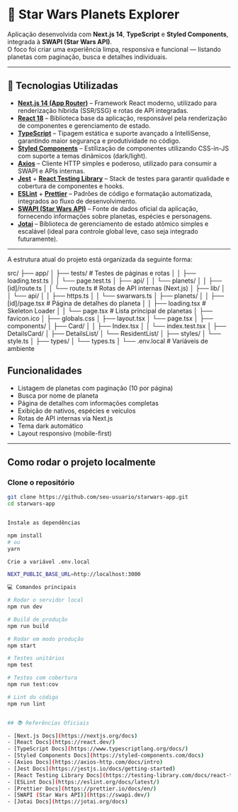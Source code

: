 # 🌌 Star Wars Planets Explorer

Aplicação desenvolvida com **Next.js 14**, **TypeScript** e **Styled Components**, integrada à **SWAPI (Star Wars API)**.  
O foco foi criar uma experiência limpa, responsiva e funcional — listando planetas com paginação, busca e detalhes individuais.

---

## 🚀 Tecnologias Utilizadas

- **[Next.js 14 (App Router)](https://nextjs.org/docs)** – Framework React moderno, utilizado para renderização híbrida (SSR/SSG) e rotas de API integradas.  
- **[React 18](https://react.dev/)** – Biblioteca base da aplicação, responsável pela renderização de componentes e gerenciamento de estado.  
- **[TypeScript](https://www.typescriptlang.org/)** – Tipagem estática e suporte avançado a IntelliSense, garantindo maior segurança e produtividade no código.  
- **[Styled Components](https://styled-components.com/)** – Estilização de componentes utilizando CSS-in-JS com suporte a temas dinâmicos (dark/light).  
- **[Axios](https://axios-http.com/)** – Cliente HTTP simples e poderoso, utilizado para consumir a SWAPI e APIs internas.  
- **[Jest](https://jestjs.io/)** + **[React Testing Library](https://testing-library.com/docs/react-testing-library/intro/)** – Stack de testes para garantir qualidade e cobertura de componentes e hooks.  
- **[ESLint](https://eslint.org/)** + **[Prettier](https://prettier.io/)** – Padrões de código e formatação automatizada, integrados ao fluxo de desenvolvimento.  
- **[SWAPI (Star Wars API)](https://swapi.dev/)** – Fonte de dados oficial da aplicação, fornecendo informações sobre planetas, espécies e personagens.  
- **[Jotai](https://jotai.org/)** – Biblioteca de gerenciamento de estado atômico simples e escalável (ideal para controle global leve, caso seja integrado futuramente).


---

A estrutura atual do projeto está organizada da seguinte forma:

src/
├── app/
│ ├── tests/ # Testes de páginas e rotas
│ │ ├── loading.test.ts
│ │ └── page.test.ts
│ ├── api/
│ │ └── planets/
│ │ ├── [id]/route.ts
│ │ └── route.ts # Rotas de API internas (Next.js)
│ ├── lib/
│ │ └── api/
│ │ ├── https.ts
│ │ └── swarwars.ts
│ ├── planets/
│ │ ├── [id]/page.tsx # Página de detalhes do planeta
│ │ ├── loading.tsx # Skeleton Loader
│ │ └── page.tsx # Lista principal de planetas
│ ├── favicon.ico
│ ├── globals.css
│ ├── layout.tsx
│ └── page.tsx
│
├── components/
│ ├── Card/
│ │ ├── Index.tsx
│ │ └── index.test.tsx
│ ├── DetailsCard/
│ ├── DetailsList/
│ └── ResidentList/
│
├── styles/
│ └── style.ts
│
├── types/
│ └── types.ts
│
└── .env.local # Variáveis de ambiente

##  Funcionalidades

- Listagem de planetas com paginação (10 por página)
- Busca por nome de planeta
- Página de detalhes com informações completas
- Exibição de nativos, espécies e veículos
- Rotas de API internas via Next.js
- Tema dark automático
- Layout responsivo (mobile-first)

---

##  Como rodar o projeto localmente

###  Clone o repositório

```bash
git clone https://github.com/seu-usuario/starwars-app.git
cd starwars-app


Instale as dependências

npm install
# ou
yarn

Crie a variável .env.local

NEXT_PUBLIC_BASE_URL=http://localhost:3000

💻 Comandos principais

# Rodar o servidor local
npm run dev

# Build de produção
npm run build

# Rodar em modo produção
npm start

# Testes unitários
npm test

# Testes com cobertura
npm run test:cov

# Lint do código
npm run lint


## 📚 Referências Oficiais

- [Next.js Docs](https://nextjs.org/docs)
- [React Docs](https://react.dev/)
- [TypeScript Docs](https://www.typescriptlang.org/docs/)
- [Styled Components Docs](https://styled-components.com/docs)
- [Axios Docs](https://axios-http.com/docs/intro)
- [Jest Docs](https://jestjs.io/docs/getting-started)
- [React Testing Library Docs](https://testing-library.com/docs/react-testing-library/intro/)
- [ESLint Docs](https://eslint.org/docs/latest/)
- [Prettier Docs](https://prettier.io/docs/en/)
- [SWAPI (Star Wars API)](https://swapi.dev/)
- [Jotai Docs](https://jotai.org/docs)
